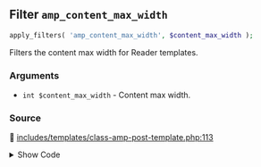 ## Filter `amp_content_max_width`

```php
apply_filters( 'amp_content_max_width', $content_max_width );
```

Filters the content max width for Reader templates.

### Arguments

* `int $content_max_width` - Content max width.

### Source

:link: [includes/templates/class-amp-post-template.php:113](/includes/templates/class-amp-post-template.php#L113)

<details>
<summary>Show Code</summary>

```php
$content_max_width = apply_filters( 'amp_content_max_width', $content_max_width );
```

</details>
